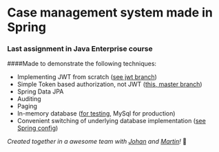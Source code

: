 # Case management system made in Spring
### Last assignment in Java Enterprise course

####Made to demonstrate the following techniques:
  + Implementing JWT from scratch ([see jwt branch](https://github.com/peferb/springcasemanagement/tree/jwt/project/src/main/java/se/teknikhogskolan/springcasemanagement/security))
  + Simple Token based authorization, not JWT ([this, master branch](https://github.com/peferb/springcasemanagement/blob/master/project/src/main/java/se/teknikhogskolan/springcasemanagement/service/SecurityUserService.java))
  + Spring Data JPA
  + Auditing
  + Paging
  + In-memory database ([for testing](https://github.com/peferb/springcasemanagement/blob/master/project/src/test/java/se/teknikhogskolan/springcasemanagement/system/TestWorkItemIntegration.java), MySql for production)
  + Convenient switching of underlying database implementation ([see Spring config](https://github.com/peferb/springcasemanagement/tree/master/project/src/main/java/se/teknikhogskolan/springcasemanagement/config))


*Created together in a awesome team with [Johan](https://github.com/Daoey) and [Martin](https://github.com/Martinsodis96)!* :tada:
